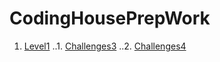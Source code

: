 # CodingHousePrepWork
1. [Level1](https://github.com/yclim95/CodingHousePrepWork/tree/master/Level%201)
..1. [Challenges3](https://github.com/yclim95/CodingHousePrepWork/tree/master/Level%201/Challenges3)
..2. [Challenges4](https://github.com/yclim95/CodingHousePrepWork/tree/master/Level%201/Challenges4)